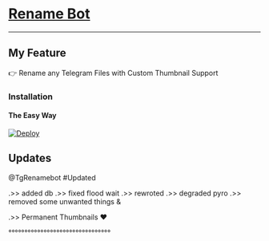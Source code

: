 # [Rename Bot](https://telegram.dog/i_renamebot)
---

## My Feature

👉 Rename any Telegram Files with Custom Thumbnail Support

### Installation

#### The Easy Way

[![Deploy](https://www.herokucdn.com/deploy/button.svg)](https://www.heroku.com/deploy?template=https://github.com/TgRenameBot/TgRename-Updated-v3)



## Updates

@TgRenamebot #Updated



.>> added db
.>> fixed flood wait
.>> rewroted
.>> degraded pyro
.>> removed some unwanted things
&

.>> Permanent Thumbnails ❤️


°°°°°°°°°°°°°°°°°°°°°°°°°°°°°°°°
